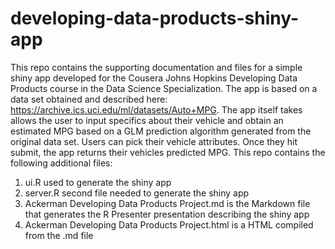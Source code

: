developing-data-products-shiny-app
==================================

This repo contains the supporting documentation and files for a simple shiny app developed for the Cousera Johns Hopkins Developing Data Products course in the Data Science Specialization. The app is based on a data set obtained and described here: https://archive.ics.uci.edu/ml/datasets/Auto+MPG.  The app itself takes allows the user to input specifics about their vehicle and obtain an estimated MPG based on a GLM prediction algorithm generated from the original data set.  Users can pick their vehicle attributes.  Once they hit submit, the app returns their vehicles predicted MPG.  This repo contains the following additional files:

1. ui.R used to generate the shiny app
2. server.R second file needed to generate the shiny app
3. Ackerman Developing Data Products Project.md is the Markdown file that generates the R Presenter presentation describing the shiny app
4. Ackerman Developing Data Products Project.html is a HTML compiled from the .md file